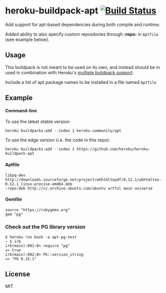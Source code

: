 # heroku-buildpack-apt [![Build Status](https://travis-ci.org/heroku/heroku-buildpack-apt.svg?branch=master)](https://travis-ci.org/heroku/heroku-buildpack-apt)

Add support for apt-based dependencies during both compile and runtime.

Added ability to also specify custom repositories through **:repo:** in `Aptfile` (see example below).

## Usage

This buildpack is not meant to be used on its own, and instead should be in used in combination with Heroku's [multiple buildpack support](https://devcenter.heroku.com/articles/using-multiple-buildpacks-for-an-app).

Include a list of apt package names to be installed in a file named `Aptfile`

## Example

#### Command-line

To use the latest stable version:

```
heroku buildpacks:add --index 1 heroku-community/apt
```

To use the edge version (i.e. the code in this repo):

```
heroku buildpacks:add --index 1 https://github.com/heroku/heroku-buildpack-apt
```

#### Aptfile

    libpq-dev
    http://downloads.sourceforge.net/project/wkhtmltopdf/0.12.1/wkhtmltox-0.12.1_linux-precise-amd64.deb
    :repo:deb http://cz.archive.ubuntu.com/ubuntu artful main universe

#### Gemfile

    source "https://rubygems.org"
    gem "pg"

### Check out the PG library version

    $ heroku run bash -a apt-pg-test
    ~ $ irb
	irb(main):001:0> require "pg"
	=> true
	irb(main):002:0> PG::version_string
	=> "PG 0.15.1"

## License

MIT
